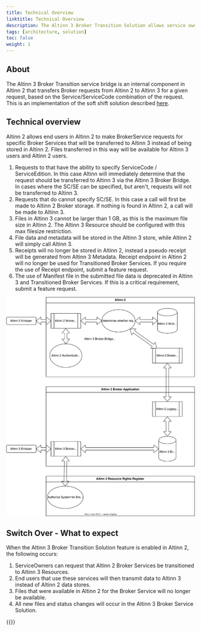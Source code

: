 ```yaml
---
title: Technical Overview
linktitle: Technical Overview
description: The Altinn 3 Broker Transition Solution allows service owners who own broker services in Altinn 2 to point those services towards Altinn 3 using an internal Altinn 2 bridge.   
tags: [architecture, solution]
toc: false
weight: 1
---
```


## About

The Altinn 3 Broker Transition service bridge is an internal component in Altinn 2 that transfers Broker requests from Altinn 2 to Altinn 3 for a given request, based on the Service/ServiceCode combination of the request.
This is an implementation of the soft shift solution described [here](../../solution-architecture/#soft-shift-from-altinn-2-to-altinn-3).

## Technical overview

Altinn 2 allows end users in Altinn 2 to make BrokerService requests for specific Broker Services that will be transferred to Altinn 3 instead of being stored in Altinn 2.
Files transferred in this way will be available for Altinn 3 users and Altinn 2 users.


1. Requests to that have the ability to specify ServiceCode / ServiceEdition. 
In this case Altinn will immediately determine that the request should be transferred to Altinn 3 via the Altinn 3 Broker Bridge.
In cases where the SC/SE can be specified, but aren't, requests will not be transferred to Altinn 3.
2. Requests that do cannot specify SC/SE.
In this case a call will first be made to Altinn 2 Broker storage. If nothing is found in Altinn 2, a call will be made to Altinn 3.
3. Files in Altinn 3 cannot be larger than 1 GB, as this is the maximum file size in Altinn 2. The Altinn 3 Resource should be configured with this max filesize restriction.
4. File data and metadata will be stored in the Altinn 3 store, while Altinn 2 will simply call Altinn 3.
5. Receipts will no longer be stored in Altinn 2, instead a pseudo receipt will be generated from Altinn 3 Metadata. Receipt endpoint in Altinn 2 will no longer be used for Transitioned Broker Services. If you require the use of Receipt endpoint, submit a feature request.
6. The use of Manifest file in the submitted file data is deprecated in Altinn 3 and Transitioned Broker Services. If this is a critical requirement, submit a feature request.

<img src="altinn3-broker-transition-flowchart.svg" />

## Switch Over - What to expect
When the Altinn 3 Broker Transition Solution feature is enabled in Altinn 2, the following occurs:
1. ServiceOwners can request that Altinn 2 Broker Services be transitioned to Altinn 3 Resources.
2. End users that use these services will then transmit data to Altinn 3 instead of Altinn 2 data stores.
3. Files that were available in Altinn 2 for the Broker Service will no longer be available.
4. All new files and status changes will occur in the Altinn 3 Broker Service Solution.

{{<children />}}


